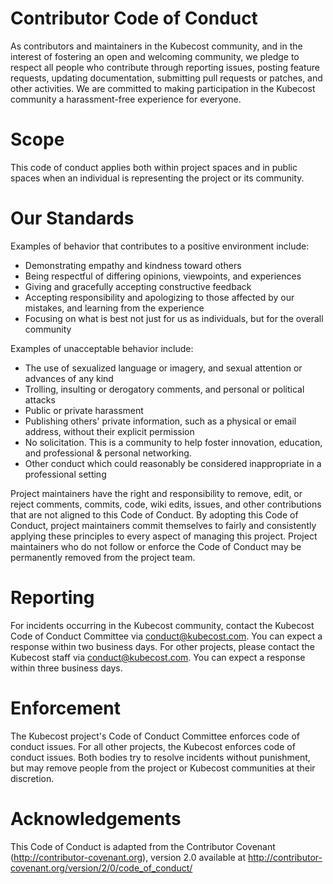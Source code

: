 # Contributor Code of Conduct

As contributors and maintainers in the Kubecost community, and in the interest of fostering an open and welcoming community, we pledge to respect all people who contribute through reporting issues, posting feature requests, updating documentation, submitting pull requests or patches, and other activities.
We are committed to making participation in the Kubecost community a harassment-free experience for everyone.

# Scope

This code of conduct applies both within project spaces and in public spaces when an individual is representing the project or its community.

# Our Standards

Examples of behavior that contributes to a positive environment include:

* Demonstrating empathy and kindness toward others
* Being respectful of differing opinions, viewpoints, and experiences
* Giving and gracefully accepting constructive feedback
* Accepting responsibility and apologizing to those affected by our mistakes, and learning from the experience
* Focusing on what is best not just for us as individuals, but for the overall community

Examples of unacceptable behavior include:

* The use of sexualized language or imagery, and sexual attention or advances of any kind
* Trolling, insulting or derogatory comments, and personal or political attacks
* Public or private harassment
* Publishing others' private information, such as a physical or email address, without their explicit permission
* No solicitation. This is a community to help foster innovation, education, and professional & personal networking. 
* Other conduct which could reasonably be considered inappropriate in a professional setting

Project maintainers have the right and responsibility to remove, edit, or reject comments, commits, code, wiki edits, issues, and other contributions that are not aligned to this Code of Conduct. 
By adopting this Code of Conduct, project maintainers commit themselves to fairly and consistently applying these principles to every aspect of managing this project. 
Project maintainers who do not follow or enforce the Code of Conduct may be permanently removed from the project team.

# Reporting

For incidents occurring in the Kubecost community, contact the Kubecost Code of Conduct Committee via conduct@kubecost.com. You can expect a response within two business days.
For other projects, please contact the Kubecost staff via conduct@kubecost.com. You can expect a response within three business days.

# Enforcement

The Kubecost project's Code of Conduct Committee enforces code of conduct issues. For all other projects, the Kubecost enforces code of conduct issues.
Both bodies try to resolve incidents without punishment, but may remove people from the project or Kubecost communities at their discretion.

# Acknowledgements
This Code of Conduct is adapted from the Contributor Covenant (http://contributor-covenant.org), version 2.0 available at http://contributor-covenant.org/version/2/0/code_of_conduct/
